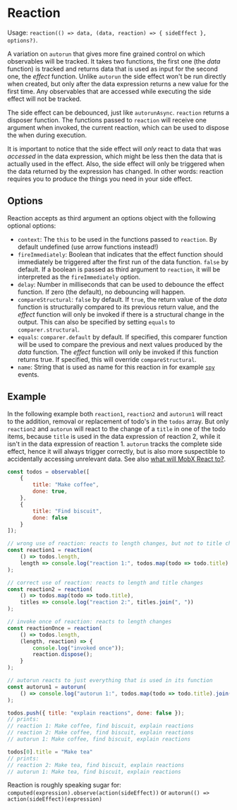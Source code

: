 # Reaction

Usage: `reaction(() => data, (data, reaction) => { sideEffect }, options?)`.

A variation on `autorun` that gives more fine grained control on which observables will be tracked.
It takes two functions, the first one (the *data* function) is tracked and returns data that is used as input for the second one, the *effect* function.
Unlike `autorun` the side effect won't be run directly when created, but only after the data expression returns a new value for the first time.
Any observables that are accessed while executing the side effect will not be tracked.

The side effect can be debounced, just like `autorunAsync`.
`reaction` returns a disposer function.
The functions passed to `reaction` will receive one argument when invoked, the current reaction, which can be used to dispose the when during execution.

It is important to notice that the side effect will *only* react to data that was *accessed* in the data expression, which might be less then the data that is actually used in the effect.
Also, the side effect will only be triggered when the data returned by the expression has changed.
In other words: reaction requires you to produce the things you need in your side effect.

## Options

Reaction accepts as third argument an options object with the following optional options:

* `context`: The `this` to be used in the functions passed to `reaction`. By default undefined (use arrow functions instead!)
* `fireImmediately`: Boolean that indicates that the effect function should immediately be triggered after the first run of the data function. `false` by default. If a boolean is passed as third argument to `reaction`, it will be interpreted as the `fireImmediately` option.
* `delay`: Number in milliseconds that can be used to debounce the effect function. If zero (the default), no debouncing will happen.
* `compareStructural`: `false` by default. If `true`, the return value of the *data* function is structurally compared to its previous return value, and the *effect* function will only be invoked if there is a structural change in the output. This can also be specified by setting `equals` to `comparer.structural`.
* `equals`: `comparer.default` by default. If specified, this comparer function will be used to compare the previous and next values produced by the *data* function. The *effect* function will only be invoked if this function returns true. If specified, this will override `compareStructural`.
* `name`: String that is used as name for this reaction in for example [`spy`](spy.md) events.

## Example

In the following example both `reaction1`, `reaction2` and `autorun1` will react to the addition, removal or replacement of todo's in the `todos` array.
But only `reaction2` and `autorun` will react to the change of a `title` in one of the todo items, because `title` is used in the data expression of reaction 2, while it isn't in the data expression of reaction 1.
`autorun` tracks the complete side effect, hence it will always trigger correctly, but is also more suspectible to accidentally accessing unrelevant data.
See also [what will MobX React to?](../best/react).

```javascript
const todos = observable([
    {
        title: "Make coffee",
        done: true,
    },
    {
        title: "Find biscuit",
        done: false
    }
]);

// wrong use of reaction: reacts to length changes, but not to title changes!
const reaction1 = reaction(
    () => todos.length,
    length => console.log("reaction 1:", todos.map(todo => todo.title).join(", "))
);

// correct use of reaction: reacts to length and title changes
const reaction2 = reaction(
    () => todos.map(todo => todo.title),
    titles => console.log("reaction 2:", titles.join(", "))
);

// invoke once of reaction: reacts to length changes
const reactionOnce = reaction(
    () => todos.length,
    (length, reaction) => {
        console.log("invoked once"));
        reaction.dispose();
    }
);

// autorun reacts to just everything that is used in its function
const autorun1 = autorun(
    () => console.log("autorun 1:", todos.map(todo => todo.title).join(", "))
);

todos.push({ title: "explain reactions", done: false });
// prints:
// reaction 1: Make coffee, find biscuit, explain reactions
// reaction 2: Make coffee, find biscuit, explain reactions
// autorun 1: Make coffee, find biscuit, explain reactions

todos[0].title = "Make tea"
// prints:
// reaction 2: Make tea, find biscuit, explain reactions
// autorun 1: Make tea, find biscuit, explain reactions
```

Reaction is roughly speaking sugar for: `computed(expression).observe(action(sideEffect))` or `autorun(() => action(sideEffect)(expression)`
